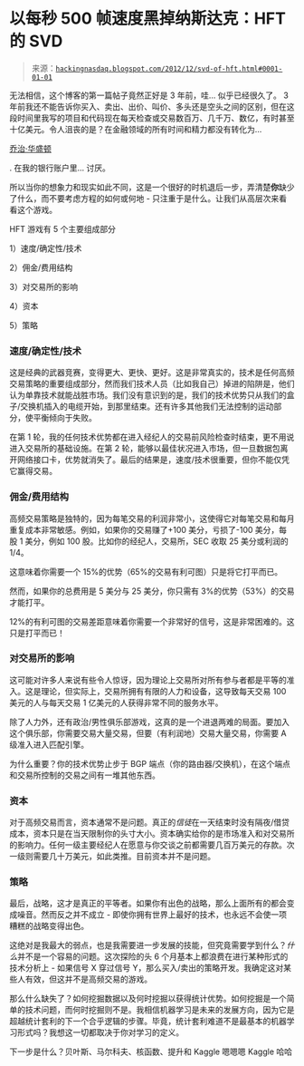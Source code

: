 <!--yml

类别：未分类

日期：2024 年 05 月 13 日 00:01:36

-->

# 以每秒 500 帧速度黑掉纳斯达克：HFT 的 SVD

> 来源：[`hackingnasdaq.blogspot.com/2012/12/svd-of-hft.html#0001-01-01`](http://hackingnasdaq.blogspot.com/2012/12/svd-of-hft.html#0001-01-01)

无法相信，这个博客的第一篇帖子竟然正好是 3 年前，哇... 似乎已经很久了。 3 年前我还不能告诉你买入、卖出、出价、叫价、多头还是空头之间的区别，但在这段时间里我写的项目和代码现在每天检查或交易数百万、几千万、数亿，有时甚至十亿美元。令人沮丧的是？在金融领域的所有时间和精力都没有转化为...

[乔治·华盛顿](http://en.wikipedia.org/wiki/United_States_one-dollar_bill)

. 在我的银行账户里... 讨厌。

所以当你的想象力和现实如此不同，这是一个很好的时机退后一步，弄清楚**你**缺少了什么，而不要考虑方程的如何或何地 - 只注重于是什么。让我们从高层次来看看这个游戏。

HFT 游戏有 5 个主要组成部分

1）速度/确定性/技术

2）佣金/费用结构

3）对交易所的影响

4）资本

5）策略

### 速度/确定性/技术

这是经典的武器竞赛，变得更大、更快、更好。这是非常真实的，技术是任何高频交易策略的重要组成部分，然而我们技术人员（比如我自己）掉进的陷阱是，他们认为单靠技术就能战胜市场。我们没有意识到的是，我们的技术优势只从我们的盒子/交换机插入的电缆开始，到那里结束。还有许多其他我们无法控制的运动部分，使平衡倾向于失败。

在第 1 轮，我的任何技术优势都在进入经纪人的交易前风险检查时结束，更不用说进入交易所的基础设施。在第 2 轮，能够以最佳状况进入市场，但一旦数据包离开网络接口卡，优势就消失了。最后的结果是，速度/技术很重要，但你不能仅凭它赢得交易。

### 佣金/费用结构

高频交易策略是独特的，因为每笔交易的利润非常小，这使得它对每笔交易和每月重复成本非常敏感。例如，如果你的交易赚了+100 美分，亏损了-100 美分，每股 1 美分，例如 100 股。比如你的经纪人，交易所，SEC 收取 25 美分或利润的 1/4。

这意味着你需要一个 15%的优势（65%的交易有利可图）只是将它打平而已。

然而，如果你的总费用是 5 美分与 25 美分，你只需有 3%的优势（53%）的交易才能打平。

12%的有利可图的交易差距意味着你需要一个非常好的信号，这是非常困难的。这只是打平而已！

### 对交易所的影响

这可能对许多人来说有些令人惊讶，因为理论上交易所对所有参与者都是平等的准入。这是理论，但实际上，交易所拥有有限的人力和设备，这导致每天交易 100 美元的人与每天交易 1 亿美元的人获得非常不同的服务水平。

除了人力外，还有政治/男性俱乐部游戏，这真的是一个进退两难的局面。要加入这个俱乐部，你需要交易大量交易，但要（有利润地）交易大量交易，你需要 A 级准入进入匹配引擎。

为什么重要？你的技术优势止步于 BGP 端点（你的路由器/交换机），在这个端点和交易所控制的交易之间有一堆其他东西。

### 资本

对于高频交易而言，资本通常不是问题。真正的*信徒*在一天结束时没有隔夜/借贷成本，资本只是在当天限制你的头寸大小。资本确实给你的是市场准入和对交易所的影响力。任何一级主要经纪人在愿意与你交谈之前都需要几百万美元的存款。次一级则需要几十万美元，如此类推。目前资本并不是问题。

### 策略

最后，战略，这才是真正的平等者。如果你有出色的战略，那么上面所有的都会变成噪音。然而反之并不成立 - 即使你拥有世界上最好的技术，也永远不会使一项糟糕的战略变得出色。

这绝对是我最大的弱点，也是我需要进一步发展的技能，但究竟需要学到什么？*什么*并不是一个容易的问题。这次探险的头 6 个月基本上都浪费在进行某种形式的技术分析上 - 如果信号 X 穿过信号 Y，那么买入/卖出的策略开发。我确定这对某些人有效，但这并不是高频交易的游戏。

那么什么缺失了？如何挖掘数据以及何时挖掘以获得统计优势。如何挖掘是一个简单的技术问题，而何时挖掘则不是。我相信机器学习是未来的发展方向，因为它是超越统计套利的下一个合乎逻辑的步骤。毕竟，统计套利难道不是最基本的机器学习形式吗？我想这一切都取决于你对学习的定义。

下一步是什么？贝叶斯、马尔科夫、核函数、提升和 Kaggle 嗯嗯嗯 Kaggle 哈哈
